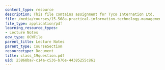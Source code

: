```yaml
---
content_type: resource
description: This file contains assignment for Tyco Internation Ltd.
file: /media/courses/15-568a-practical-information-technology-management-spring-2005/25868ba7c14ac536b76e44385255c861_class_19question.pdf
file_type: application/pdf
learning_resource_types:
- Lecture Notes
ocw_type: OCWFile
parent_title: Lecture Notes
parent_type: CourseSection
resourcetype: Document
title: class_19question.pdf
uid: 25868ba7-c14a-c536-b76e-44385255c861
---
```

